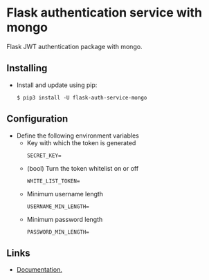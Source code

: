 # Flask authentication service with mongo

Flask JWT authentication package with mongo.


## Installing
- Install and update using pip:
    ```shell
    $ pip3 install -U flask-auth-service-mongo
    ```

## Configuration

-   Define the following environment variables
    * Key with which the token is generated
        ```
        SECRET_KEY=
        ```
    * (bool) Turn the token whitelist on or off
        ```
        WHITE_LIST_TOKEN=
        ```
    * Minimum username length
        ```
        USERNAME_MIN_LENGTH=
        ```
    - Minimum password length
        ```
        PASSWORD_MIN_LENGTH=
        ```

## Links

- [Documentation.](https://flask-auth-service-mongo.readthedocs.io/en/latest/index.html)
